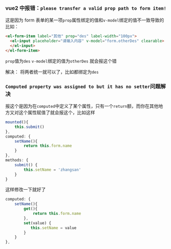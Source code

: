 ### vue2 中报错：`please transfer a valid prop path to form item!`

这是因为 form 表单的某一项`prop`属性绑定的值和`v-model`绑定的值不一致导致的比如：

```html
<el-form-item label="其他" prop="des" label-width="100px">
  <el-input placeholder="请输入内容" v-model="form.otherDes" clearable>
  </el-input>
</el-form-item>
```

`prop`值为`des`
`v-model`绑定的值为`otherDes`
就会报这个错

解决：
将两者统一就可以了，比如都绑定为`des`

### `Computed property was assigned to but it has no setter`问题解决

报这个是因为在`computed`中定义了某个属性，只有一个`return`额，而你在其他地方又对这个属性赋值了就会报这个，比如这样

```js
mounted(){
	this.submit()
},
computed: {
	setName(){
		return this.form.name
	}
},
methods: {
	submit() {
		this.setName = 'zhangsan'
	}
}
```

这样修改一下就好了

```js
computed: {
	setName(){
		get(){
            return this.form.name
        },
        set(value) {
           this.setName = value
        }
	}
},
```
